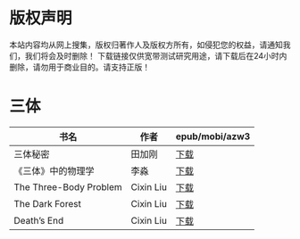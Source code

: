# 版权声明

本站内容均从网上搜集，版权归著作人及版权方所有，如侵犯您的权益，请通知我们，我们将会及时删除！ 下载链接仅供宽带测试研究用途，请下载后在24小时内删除，请勿用于商业目的。请支持正版！

# 三体

| 书名 | 作者 | epub/mobi/azw3 |
| --- | --- | --- |
| 三体秘密 | 田加刚 | [下载](https://url89.ctfile.com/f/31084289-1375508785-577194?p=8866) |
| 《三体》中的物理学 | 李淼 | [下载](https://url89.ctfile.com/f/31084289-1356994771-0f42c1?p=8866) |
| The Three-Body Problem | Cixin Liu | [下载](https://url89.ctfile.com/f/31084289-1357013644-82ce19?p=8866) |
| The Dark Forest | Cixin Liu | [下载](https://url89.ctfile.com/f/31084289-1357013641-7de59a?p=8866) |
| Death&#8217;s End | Cixin Liu | [下载](https://url89.ctfile.com/f/31084289-1357013638-dd39ad?p=8866) |
